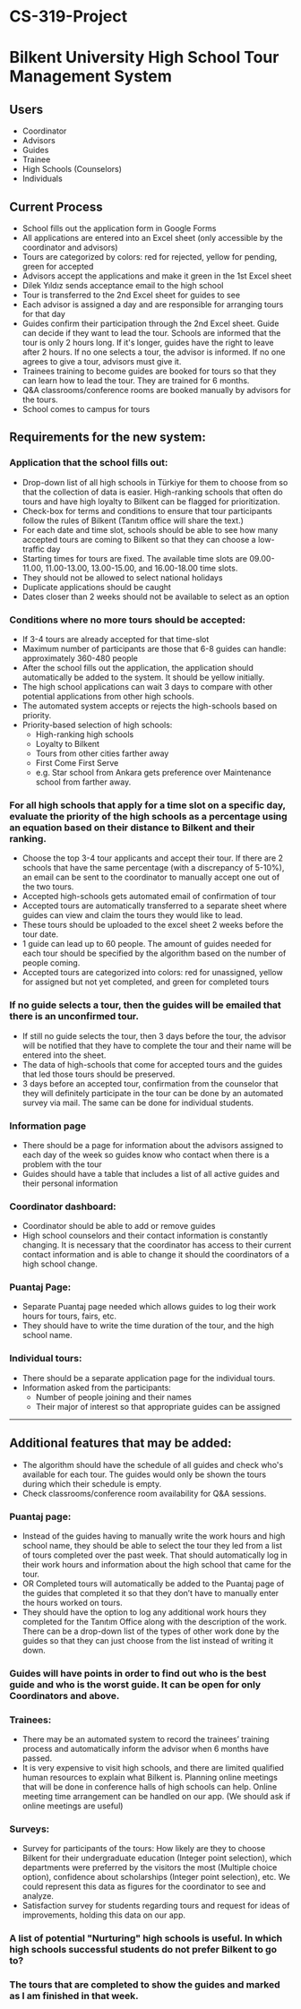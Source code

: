 # CS-319-Project
# Bilkent University High School Tour Management System

## Users
- Coordinator
- Advisors
- Guides 
- Trainee
- High Schools (Counselors)
- Individuals

## Current Process
- School fills out the application form in Google Forms
- All applications are entered into an Excel sheet (only accessible by the coordinator and advisors)
- Tours are categorized by colors: red for rejected, yellow for pending, green for accepted
- Advisors accept the applications and make it green in the 1st Excel sheet
- Dilek Yıldız sends acceptance email to the high school
- Tour is transferred to the 2nd Excel sheet for guides to see
- Each advisor is assigned a day and are responsible for arranging tours for that day
- Guides confirm their participation through the 2nd Excel sheet. Guide can decide if they want to lead the tour. Schools are informed that the tour is only 2 hours long. If it's longer, guides have the right to leave after 2 hours. If no one selects a tour, the advisor is informed. If no one agrees to give a tour, advisors must give it. 
- Trainees training to become guides are booked for tours so that they can learn how to lead the tour. They are trained for 6 months.
- Q&A classrooms/conference rooms are booked manually by advisors for the tours.
- School comes to campus for tours

## Requirements for the new system:
### Application that the school fills out:
- Drop-down list of all high schools in Türkiye for them to choose from so that the collection of data is easier. High-ranking schools that often do tours and have high loyalty to Bilkent can be flagged for prioritization.
- Check-box for terms and conditions to ensure that tour participants follow the rules of Bilkent (Tanıtım office will share the text.)
- For each date and time slot, schools should be able to see how many accepted tours are coming to Bilkent so that they can choose a low-traffic day
- Starting times for tours are fixed. The available time slots are 09.00-11.00, 11.00-13.00, 13.00-15.00, and 16.00-18.00 time slots.
- They should not be allowed to select national holidays
- Duplicate applications should be caught
- Dates closer than 2 weeks should not be available to select as an option

### Conditions where no more tours should be accepted:
- If 3-4 tours are already accepted for that time-slot 
- Maximum number of participants are those that 6-8 guides can handle: approximately 360-480 people
- After the school fills out the application, the application should automatically be added to the system. It should be yellow initially. 
- The high school applications can wait 3 days to compare with other potential applications from other high schools.
- The automated system accepts or rejects the high-schools based on priority. 
- Priority-based selection of high schools:
  - High-ranking high schools
  - Loyalty to Bilkent 
  - Tours from other cities farther away 
  - First Come First Serve
  - e.g. Star school from Ankara gets preference over Maintenance school from farther away.

### For all high schools that apply for a time slot on a specific day, evaluate the priority of the high schools as a percentage using an equation based on their distance to Bilkent and their ranking. 
- Choose the top 3-4 tour applicants and accept their tour. If there are 2 schools that have the same percentage (with a discrepancy of 5-10%), an email can be sent to the coordinator to manually accept one out of the two tours. 
- Accepted high-schools gets automated email of confirmation of tour 
- Accepted tours are automatically transferred to a separate sheet where guides can view and claim the tours they would like to lead. 
- These tours should be uploaded to the excel sheet 2 weeks before the tour date.
- 1 guide can lead up to 60 people. The amount of guides needed for each tour should be specified by the algorithm based on the number of people coming.
- Accepted tours are categorized into colors: red for unassigned, yellow for assigned but not yet completed, and green for completed tours

### If no guide selects a tour, then the guides will be emailed that there is an unconfirmed tour. 
- If still no guide selects the tour, then 3 days before the tour, the advisor will be notified that they have to complete the tour and their name will be entered into the sheet.
- The data of high-schools that come for accepted tours and the guides that led those tours should be preserved. 
- 3 days before an accepted tour, confirmation from the counselor that they will definitely participate in the tour can be done by an automated survey via mail. The same can be done for individual students.

### Information page
- There should be a page for information about the advisors assigned to each day of the week so guides know who contact when there is a problem with the tour
- Guides should have a table that includes a list of all active guides and their personal information

### Coordinator dashboard:
- Coordinator should be able to add or remove guides
- High school counselors and their contact information is constantly changing. It is necessary that the coordinator has access to their current contact information and is able to change it should the coordinators of a high school change.

### Puantaj Page:
- Separate Puantaj page needed which allows guides to log their work hours for tours, fairs, etc. 
- They should have to write the time duration of the tour, and the high school name. 

### Individual tours: 
- There should be a separate application page for the individual tours. 
- Information asked from the participants:
  - Number of people joining and their names
  - Their major of interest so that appropriate guides can be assigned

---

## Additional features that may be added:
- The algorithm should have the schedule of all guides and check who's available for each tour. The guides would only be shown the tours during which their schedule is empty.
- Check classrooms/conference room availability for Q&A sessions. 

### Puantaj page:
- Instead of the guides having to manually write the work hours and high school name, they should be able to select the tour they led from a list of tours completed over the past week. That should automatically log in their work hours and information about the high school that came for the tour.
- OR Completed tours will automatically be added to the Puantaj page of the guides that completed it so that they don’t have to manually enter the hours worked on tours. 
- They should have the option to log any additional work hours they completed for the Tanıtım Office along with the description of the work. There can be a drop-down list of the types of other work done by the guides so that they can just choose from the list instead of writing it down. 

### Guides will have points in order to find out who is the best guide and who is the worst guide. It can be open for only Coordinators and above.

### Trainees:
- There may be an automated system to record the trainees’ training process and automatically inform the advisor when 6 months have passed.
- It is very expensive to visit high schools, and there are limited qualified human resources to explain what Bilkent is. Planning online meetings that will be done in conference halls of high schools can help. Online meeting time arrangement can be handled on our app. (We should ask if online meetings are useful)

### Surveys:
- Survey for participants of the tours: How likely are they to choose Bilkent for their undergraduate education (Integer point selection), which departments were preferred by the visitors the most (Multiple choice option), confidence about scholarships (Integer point selection), etc. We could represent this data as figures for the coordinator to see and analyze. 
- Satisfaction survey for students regarding tours and request for ideas of improvements, holding this data on our app.

### A list of potential "Nurturing" high schools is useful. In which high schools successful students do not prefer Bilkent to go to?

### The tours that are completed to show the guides and marked as I am finished in that week.
